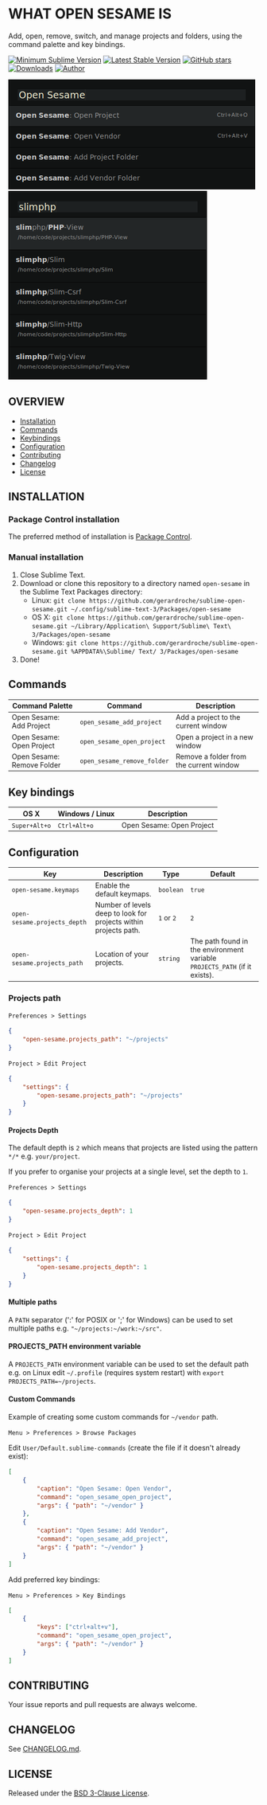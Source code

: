 # WHAT OPEN SESAME IS

Add, open, remove, switch, and manage projects and folders, using the command palette and key bindings.

[![Minimum Sublime Version](https://img.shields.io/badge/sublime-%3E%3D%203.0-brightgreen.svg?style=flat-square)](https://sublimetext.com) [![Latest Stable Version](https://img.shields.io/github/tag/gerardroche/sublime-open-sesame.svg?style=flat-square&label=stable)](https://github.com/gerardroche/sublime-open-sesame/tags) [![GitHub stars](https://img.shields.io/github/stars/gerardroche/sublime-open-sesame.svg?style=flat-square)](https://github.com/gerardroche/sublime-open-sesame/stargazers) [![Downloads](https://img.shields.io/packagecontrol/dt/open-sesame.svg?style=flat-square)](https://packagecontrol.io/packages/open-sesame) [![Author](https://img.shields.io/badge/twitter-gerardroche-blue.svg?style=flat-square)](https://twitter.com/gerardroche)

![Command palette screenshot](screenshot-a.png)
![Overlay screenshot](screenshot-b.png)

## OVERVIEW

* [Installation](#installation)
* [Commands](#commands)
* [Keybindings](#key-bindings)
* [Configuration](#configuration)
* [Contributing](#contributing)
* [Changelog](#changelog)
* [License](#license)

## INSTALLATION

### Package Control installation

The preferred method of installation is [Package Control](https://packagecontrol.io/browse/authors/gerardroche).

### Manual installation

1. Close Sublime Text.
2. Download or clone this repository to a directory named `open-sesame` in the Sublime Text Packages directory:
    * Linux: `git clone https://github.com/gerardroche/sublime-open-sesame.git ~/.config/sublime-text-3/Packages/open-sesame`
    * OS X: `git clone https://github.com/gerardroche/sublime-open-sesame.git ~/Library/Application\ Support/Sublime\ Text\ 3/Packages/open-sesame`
    * Windows: `git clone https://github.com/gerardroche/sublime-open-sesame.git %APPDATA%\Sublime/ Text/ 3/Packages/open-sesame`
3. Done!

## Commands

Command Palette | Command | Description
--------------- | ------- | -----------
Open Sesame: Add Project | `open_sesame_add_project` | Add a project to the current window
Open Sesame: Open Project | `open_sesame_open_project` | Open a project in a new window
Open Sesame: Remove Folder | `open_sesame_remove_folder` | Remove a folder from the current window

## Key bindings

OS X | Windows / Linux | Description
-----|-----------------|------------
`Super+Alt+o` | `Ctrl+Alt+o` | Open Sesame: Open Project

## Configuration

Key | Description | Type | Default
----|-------------|------|--------
`open-sesame.keymaps` | Enable the default keymaps. | `boolean` | `true`
`open-sesame.projects_depth` | Number of levels deep to look for projects within projects path. | `1` or `2` | `2`
`open-sesame.projects_path` | Location of your projects. | `string` | The path found in the environment variable `PROJECTS_PATH` (if it exists).

### Projects path

`Preferences > Settings`

```json
{
    "open-sesame.projects_path": "~/projects"
}
```

`Project > Edit Project`

```json
{
    "settings": {
        "open-sesame.projects_path": "~/projects"
    }
}
```

#### Projects Depth

The default depth is `2` which means that projects are listed using the pattern `*/*` e.g. `your/project`.

If you prefer to organise your projects at a single level, set the depth to `1`.

`Preferences > Settings`

```json
{
    "open-sesame.projects_depth": 1
}
```

`Project > Edit Project`

```json
{
    "settings": {
        "open-sesame.projects_depth": 1
    }
}
```

#### Multiple paths

A `PATH` separator (':' for POSIX or ';' for Windows) can be used to set multiple paths e.g. `"~/projects:~/work:~/src"`.

#### PROJECTS_PATH environment variable

A `PROJECTS_PATH` environment variable can be used to set the default path e.g. on Linux edit `~/.profile` (requires system restart) with `export PROJECTS_PATH=~/projects`.

#### Custom Commands

Example of creating some custom commands for `~/vendor` path.

`Menu > Preferences > Browse Packages`

Edit `User/Default.sublime-commands` (create the file if it doesn't already exist):

```json
[
    {
        "caption": "Open Sesame: Open Vendor",
        "command": "open_sesame_open_project",
        "args": { "path": "~/vendor" }
    },
    {
        "caption": "Open Sesame: Add Vendor",
        "command": "open_sesame_add_project",
        "args": { "path": "~/vendor" }
    }
]
```

Add preferred key bindings:

`Menu > Preferences > Key Bindings`

```json
[
    {
        "keys": ["ctrl+alt+v"],
        "command": "open_sesame_open_project",
        "args": { "path": "~/vendor" }
    }
]
```

## CONTRIBUTING

Your issue reports and pull requests are always welcome.

## CHANGELOG

See [CHANGELOG.md](CHANGELOG.md).

## LICENSE

Released under the [BSD 3-Clause License](LICENSE).
